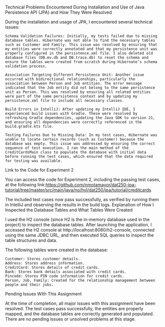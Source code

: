 Technical Problems Encountered During Installation and Use of Java Persistence API (JPA) and How They Were Resolved

During the installation and usage of JPA, I encountered several technical issues:

    Schema Validation Failures: Initially, my tests failed due to missing database tables. Hibernate was not able to find the necessary tables such as Customer and Family. This issue was resolved by ensuring that my entities were correctly annotated and that my persistence unit was properly configured in the persistence.xml file. I also deleted old database files (DB.mv.db and DB.trace.db) to reset the schema and ensure the tables were created from scratch during Hibernate’s schema validation process.

    Association Targeting Different Persistence Unit: Another issue occurred with bidirectional relationships, particularly the association between Person and Job entities. The error message indicated that the Job entity did not belong to the same persistence unit as Person. This was resolved by ensuring all related entities were part of the same persistence context and by updating my persistence.xml file to include all necessary classes.

    Build Errors in IntelliJ: After updating my IntelliJ IDE, I experienced build issues with Gradle. These were resolved by refreshing Gradle dependencies, updating the Java SDK to version 21, and ensuring all dependencies were correctly referenced in the build.gradle.kts file.

    Testing Failures Due to Missing Data: In my test cases, Hibernate was unable to locate certain records (such as Customer) because the database was empty. This issue was addressed by ensuring the correct sequence of test execution. I ran the main method of the CreditCardsMain class to populate the database with initial data before running the test cases, which ensured that the data required for testing was available.
Link to the Code for Experiment 2

You can access the code for Experiment 2, including the passing test cases, at the following link:https://github.com/nmotamayor/dat250-jpa-tutorial/tree/master/src/main/java/no/hvl/dat250/jpa/tutorial/creditcards

The included test cases now pass successfully, as verified by running them in IntelliJ and observing the results in the build logs.
Explanation of How I Inspected the Database Tables and What Tables Were Created

I used the H2 console (since H2 is the in-memory database used in the project) to inspect the database tables. After launching the application, I accessed the H2 console at http://localhost:8080/h2-console, connected using the same JDBC URL, and then executed SQL queries to inspect the table structures and data.

The following tables were created in the database:

    Customer: Stores customer details.
    Address: Stores address information.
    CreditCard: Stores details of credit cards.
    Bank: Stores bank details associated with credit cards.
    Pincode: Stores PIN code information for credit cards.
    Person, Job, Family: Created for the relationship management between people and their jobs.


Pending Issues With This Assignment

At the time of completion, all major issues with this assignment have been resolved. The test cases pass successfully, the entities are properly mapped, and the database tables are correctly generated and populated. There are no pending issues or unsolved problems at this stage.

